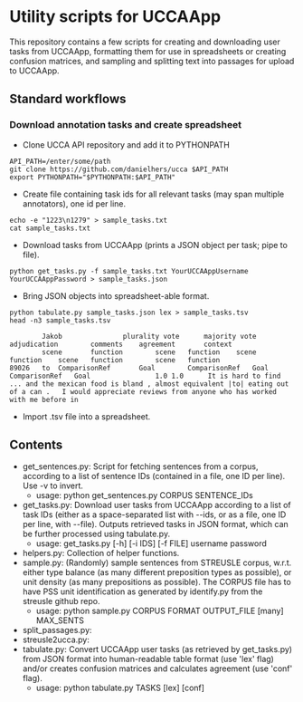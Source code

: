 # Utility scripts for UCCAApp

This repository contains a few scripts for creating and downloading user tasks from UCCAApp, formatting them for use in spreadsheets or creating confusion matrices, and sampling and splitting text into passages for upload to UCCAApp.

## Standard workflows

### Download annotation tasks and create spreadsheet

* Clone UCCA API repository and add it to PYTHONPATH
```
API_PATH=/enter/some/path
git clone https://github.com/danielhers/ucca $API_PATH
export PYTHONPATH="$PYTHONPATH:$API_PATH"
```

* Create file containing task ids for all relevant tasks (may span multiple annotators), one id per line.
```
echo -e "1223\n1279" > sample_tasks.txt
cat sample_tasks.txt
```

* Download tasks from UCCAApp (prints a JSON object per task; pipe to file).
```
python get_tasks.py -f sample_tasks.txt YourUCCAAppUsername YourUCCAAppPassword > sample_tasks.json
```

* Bring JSON objects into spreadsheet-able format.
```
python tabulate.py sample_tasks.json lex > sample_tasks.tsv
head -n3 sample_tasks.tsv
```
```
		Jakob				plurality vote		majority vote		adjudication		comments	agreement		context
		scene		function		scene	function	scene	function	scene	function		scene	function
89026	to	ComparisonRef		Goal		ComparisonRef	Goal	ComparisonRef	Goal				1.0	1.0	     It is hard to find ... and the mexican food is bland , almost equivalent |to| eating out of a can .   I would appreciate reviews from anyone who has worked with me before in

```
* Import .tsv file into a spreadsheet.

## Contents

* get_sentences.py: Script for fetching sentences from a corpus, according to a list of sentence IDs (contained in a file, one ID per line). Use -v to invert.
  * usage: python get_sentences.py CORPUS SENTENCE_IDs
* get_tasks.py: Download user tasks from UCCAApp according to a list of task IDs (either as a space-separated list with --ids, or as a file, one ID per line, with --file). Outputs retrieved tasks in JSON format, which can be further processed using  tabulate.py.
  * usage: get_tasks.py \[-h\] \[-i IDS\] \[-f FILE\] username password
* helpers.py: Collection of helper functions.
* sample.py: (Randomly) sample sentences from STREUSLE corpus, w.r.t. either type balance (as many different preposition types as possible), or unit density (as many prepositions as possible). The CORPUS file has to have PSS unit identification as generated by identify.py from the streusle github repo.
  * usage: python sample.py CORPUS FORMAT OUTPUT_FILE \[many\] MAX_SENTS
* split_passages.py:
* streusle2ucca.py: 
* tabulate.py: Convert UCCAApp user tasks (as retrieved by get_tasks.py) from JSON format into human-readable table format (use 'lex' flag) and/or creates confusion matrices and calculates agreement (use 'conf' flag).
  * usage: python tabulate.py TASKS \[lex\] \[conf\]
